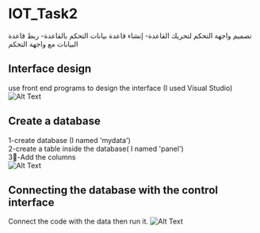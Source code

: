 # IOT_Task2
تصميم واجهة التحكم لتحريك القاعدة- إنشاء قاعدة بيانات التحكم بالقاعدة- ربط قاعدة البيانات مع واجهة التحكم

## Interface design 

use front end programs to design the interface (I used Visual Studio)  <br/>
![Alt Text](url)

## Create a database
1-create database (I named 'mydata') <br/>
2-create a table inside the database( I named 'panel') <br/>
3-ِAdd the columns<br/> 
![Alt Text](url)

## Connecting the database with the control interface
Connect the code with the data then run it. 
![Alt Text](url)
